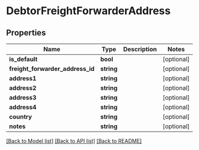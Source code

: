 # DebtorFreightForwarderAddress

## Properties
Name | Type | Description | Notes
------------ | ------------- | ------------- | -------------
**is_default** | **bool** |  | [optional] 
**freight_forwarder_address_id** | **string** |  | [optional] 
**address1** | **string** |  | [optional] 
**address2** | **string** |  | [optional] 
**address3** | **string** |  | [optional] 
**address4** | **string** |  | [optional] 
**country** | **string** |  | [optional] 
**notes** | **string** |  | [optional] 

[[Back to Model list]](../README.md#documentation-for-models) [[Back to API list]](../README.md#documentation-for-api-endpoints) [[Back to README]](../README.md)


